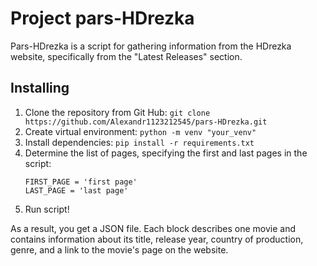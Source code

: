 # Project pars-HDrezka

Pars-HDrezka is a script for gathering information from the HDrezka website, specifically from the "Latest Releases" section.

## Installing

1. Clone the repository from Git Hub: 
    `git clone https://github.com/Alexandr1123212545/pars-HDrezka.git`
2. Create virtual environment: 
   `python -m venv "your_venv"`
3. Install dependencies:
   `pip install -r requirements.txt`
4.  Determine the list of pages, specifying the first and last pages in the script:
       ```
    FIRST_PAGE = 'first page'
    LAST_PAGE = 'last page'
    ```
5. Run script!


As a result, you get a JSON file. Each block describes one movie and contains information about its title, release year, country of production, genre, and a link to the movie's page on the website.
